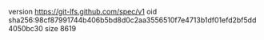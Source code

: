 version https://git-lfs.github.com/spec/v1
oid sha256:98cf87991744b406b5bd8d0c2aa3556510f7e4713b1df01efd2bf5dd4050bc30
size 8619
